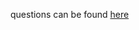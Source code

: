 questions can be found [here](https://docs.google.com/document/d/1GvVcbvSGCYjSTpmin5dEVCUIPqseJ140UDTp5RkBNVs)
